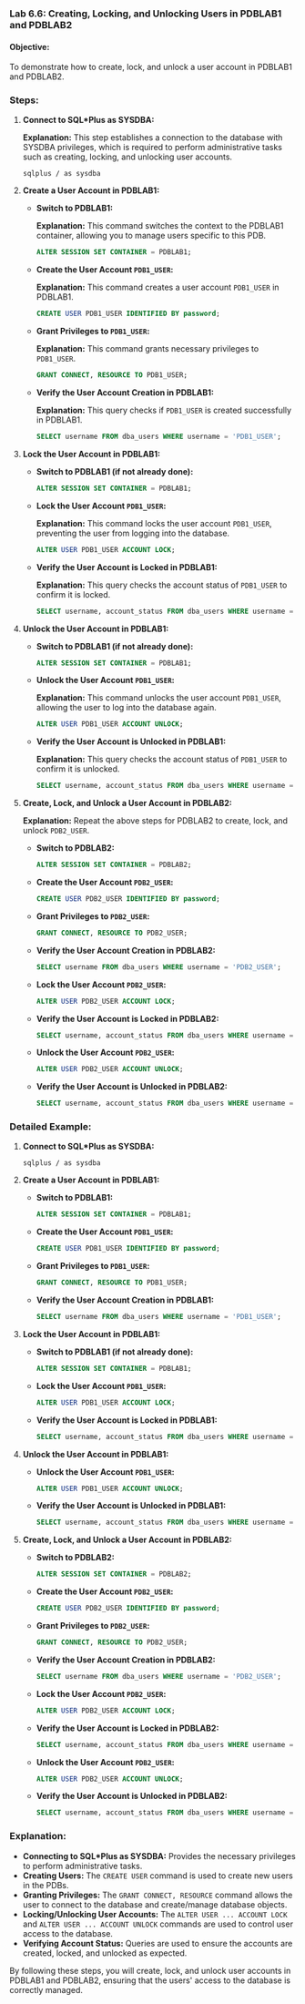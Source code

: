 ### Lab 6.6: Creating, Locking, and Unlocking Users in PDBLAB1 and PDBLAB2

#### Objective:
To demonstrate how to create, lock, and unlock a user account in PDBLAB1 and PDBLAB2.

### Steps:

1. **Connect to SQL*Plus as SYSDBA:**

    **Explanation:** This step establishes a connection to the database with SYSDBA privileges, which is required to perform administrative tasks such as creating, locking, and unlocking user accounts.

    ```shell
    sqlplus / as sysdba
    ```

2. **Create a User Account in PDBLAB1:**

    - **Switch to PDBLAB1:**

      **Explanation:** This command switches the context to the PDBLAB1 container, allowing you to manage users specific to this PDB.

      ```sql
      ALTER SESSION SET CONTAINER = PDBLAB1;
      ```

    - **Create the User Account `PDB1_USER`:**

      **Explanation:** This command creates a user account `PDB1_USER` in PDBLAB1.

      ```sql
      CREATE USER PDB1_USER IDENTIFIED BY password;
      ```

    - **Grant Privileges to `PDB1_USER`:**

      **Explanation:** This command grants necessary privileges to `PDB1_USER`.

      ```sql
      GRANT CONNECT, RESOURCE TO PDB1_USER;
      ```

    - **Verify the User Account Creation in PDBLAB1:**

      **Explanation:** This query checks if `PDB1_USER` is created successfully in PDBLAB1.

      ```sql
      SELECT username FROM dba_users WHERE username = 'PDB1_USER';
      ```

3. **Lock the User Account in PDBLAB1:**

    - **Switch to PDBLAB1 (if not already done):**

      ```sql
      ALTER SESSION SET CONTAINER = PDBLAB1;
      ```

    - **Lock the User Account `PDB1_USER`:**

      **Explanation:** This command locks the user account `PDB1_USER`, preventing the user from logging into the database.

      ```sql
      ALTER USER PDB1_USER ACCOUNT LOCK;
      ```

    - **Verify the User Account is Locked in PDBLAB1:**

      **Explanation:** This query checks the account status of `PDB1_USER` to confirm it is locked.

      ```sql
      SELECT username, account_status FROM dba_users WHERE username = 'PDB1_USER';
      ```

4. **Unlock the User Account in PDBLAB1:**

    - **Switch to PDBLAB1 (if not already done):**

      ```sql
      ALTER SESSION SET CONTAINER = PDBLAB1;
      ```

    - **Unlock the User Account `PDB1_USER`:**

      **Explanation:** This command unlocks the user account `PDB1_USER`, allowing the user to log into the database again.

      ```sql
      ALTER USER PDB1_USER ACCOUNT UNLOCK;
      ```

    - **Verify the User Account is Unlocked in PDBLAB1:**

      **Explanation:** This query checks the account status of `PDB1_USER` to confirm it is unlocked.

      ```sql
      SELECT username, account_status FROM dba_users WHERE username = 'PDB1_USER';
      ```

5. **Create, Lock, and Unlock a User Account in PDBLAB2:**

    **Explanation:** Repeat the above steps for PDBLAB2 to create, lock, and unlock `PDB2_USER`.

    - **Switch to PDBLAB2:**

      ```sql
      ALTER SESSION SET CONTAINER = PDBLAB2;
      ```

    - **Create the User Account `PDB2_USER`:**

      ```sql
      CREATE USER PDB2_USER IDENTIFIED BY password;
      ```

    - **Grant Privileges to `PDB2_USER`:**

      ```sql
      GRANT CONNECT, RESOURCE TO PDB2_USER;
      ```

    - **Verify the User Account Creation in PDBLAB2:**

      ```sql
      SELECT username FROM dba_users WHERE username = 'PDB2_USER';
      ```

    - **Lock the User Account `PDB2_USER`:**

      ```sql
      ALTER USER PDB2_USER ACCOUNT LOCK;
      ```

    - **Verify the User Account is Locked in PDBLAB2:**

      ```sql
      SELECT username, account_status FROM dba_users WHERE username = 'PDB2_USER';
      ```

    - **Unlock the User Account `PDB2_USER`:**

      ```sql
      ALTER USER PDB2_USER ACCOUNT UNLOCK;
      ```

    - **Verify the User Account is Unlocked in PDBLAB2:**

      ```sql
      SELECT username, account_status FROM dba_users WHERE username = 'PDB2_USER';
      ```

### Detailed Example:

1. **Connect to SQL*Plus as SYSDBA:**

    ```shell
    sqlplus / as sysdba
    ```

2. **Create a User Account in PDBLAB1:**

    - **Switch to PDBLAB1:**

      ```sql
      ALTER SESSION SET CONTAINER = PDBLAB1;
      ```

    - **Create the User Account `PDB1_USER`:**

      ```sql
      CREATE USER PDB1_USER IDENTIFIED BY password;
      ```

    - **Grant Privileges to `PDB1_USER`:**

      ```sql
      GRANT CONNECT, RESOURCE TO PDB1_USER;
      ```

    - **Verify the User Account Creation in PDBLAB1:**

      ```sql
      SELECT username FROM dba_users WHERE username = 'PDB1_USER';
      ```

3. **Lock the User Account in PDBLAB1:**

    - **Switch to PDBLAB1 (if not already done):**

      ```sql
      ALTER SESSION SET CONTAINER = PDBLAB1;
      ```

    - **Lock the User Account `PDB1_USER`:**

      ```sql
      ALTER USER PDB1_USER ACCOUNT LOCK;
      ```

    - **Verify the User Account is Locked in PDBLAB1:**

      ```sql
      SELECT username, account_status FROM dba_users WHERE username = 'PDB1_USER';
      ```

4. **Unlock the User Account in PDBLAB1:**

    - **Unlock the User Account `PDB1_USER`:**

      ```sql
      ALTER USER PDB1_USER ACCOUNT UNLOCK;
      ```

    - **Verify the User Account is Unlocked in PDBLAB1:**

      ```sql
      SELECT username, account_status FROM dba_users WHERE username = 'PDB1_USER';
      ```

5. **Create, Lock, and Unlock a User Account in PDBLAB2:**

    - **Switch to PDBLAB2:**

      ```sql
      ALTER SESSION SET CONTAINER = PDBLAB2;
      ```

    - **Create the User Account `PDB2_USER`:**

      ```sql
      CREATE USER PDB2_USER IDENTIFIED BY password;
      ```

    - **Grant Privileges to `PDB2_USER`:**

      ```sql
      GRANT CONNECT, RESOURCE TO PDB2_USER;
      ```

    - **Verify the User Account Creation in PDBLAB2:**

      ```sql
      SELECT username FROM dba_users WHERE username = 'PDB2_USER';
      ```

    - **Lock the User Account `PDB2_USER`:**

      ```sql
      ALTER USER PDB2_USER ACCOUNT LOCK;
      ```

    - **Verify the User Account is Locked in PDBLAB2:**

      ```sql
      SELECT username, account_status FROM dba_users WHERE username = 'PDB2_USER';
      ```

    - **Unlock the User Account `PDB2_USER`:**

      ```sql
      ALTER USER PDB2_USER ACCOUNT UNLOCK;
      ```

    - **Verify the User Account is Unlocked in PDBLAB2:**

      ```sql
      SELECT username, account_status FROM dba_users WHERE username = 'PDB2_USER';
      ```

### Explanation:

- **Connecting to SQL*Plus as SYSDBA:** Provides the necessary privileges to perform administrative tasks.
- **Creating Users:** The `CREATE USER` command is used to create new users in the PDBs.
- **Granting Privileges:** The `GRANT CONNECT, RESOURCE` command allows the user to connect to the database and create/manage database objects.
- **Locking/Unlocking User Accounts:** The `ALTER USER ... ACCOUNT LOCK` and `ALTER USER ... ACCOUNT UNLOCK` commands are used to control user access to the database.
- **Verifying Account Status:** Queries are used to ensure the accounts are created, locked, and unlocked as expected.

By following these steps, you will create, lock, and unlock user accounts in PDBLAB1 and PDBLAB2, ensuring that the users' access to the database is correctly managed.
